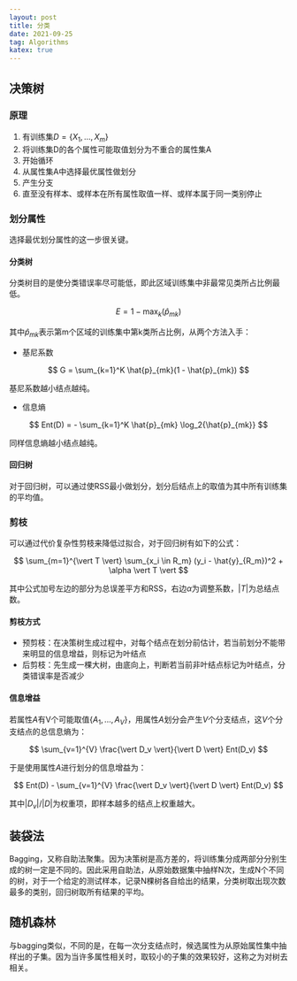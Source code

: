 ```yaml
---
layout: post
title: 分类
date: 2021-09-25
tag: Algorithms
katex: true
---
```


## 决策树

### 原理

1. 有训练集$D = \{X_1, ..., X_m\}$
2. 将训练集D的各个属性可能取值划分为不重合的属性集A
3. 开始循环
4. 从属性集A中选择最优属性做划分
5. 产生分支
6. 直至没有样本、或样本在所有属性取值一样、或样本属于同一类别停止

### 划分属性

选择最优划分属性的这一步很关键。

#### 分类树

分类树目的是使分类错误率尽可能低，即此区域训练集中非最常见类所占比例最低。

$$
E = 1 - \mathop{max}_{k} (\hat{p}_{mk})
$$

其中$\hat{p}_{mk}$表示第m个区域的训练集中第k类所占比例，从两个方法入手：

- 基尼系数

$$
G = \sum_{k=1}^K \hat{p}_{mk}(1 - \hat{p}_{mk})
$$

基尼系数越小结点越纯。

- 信息熵

$$
Ent(D) = - \sum_{k=1}^K \hat{p}_{mk} \log_2{\hat{p}_{mk}}
$$

同样信息熵越小结点越纯。

#### 回归树

对于回归树，可以通过使RSS最小做划分，划分后结点上的取值为其中所有训练集的平均值。

### 剪枝

可以通过代价复杂性剪枝来降低过拟合，对于回归树有如下的公式：

$$
\sum_{m=1}^{\vert T \vert} \sum_{x_i \in R_m} (y_i - \hat{y}_{R_m})^2 + \alpha \vert T \vert
$$

其中公式加号左边的部分为总误差平方和RSS，右边$\alpha$为调整系数，$\vert T \vert$为总结点数。

#### 剪枝方式

- 预剪枝：在决策树生成过程中，对每个结点在划分前估计，若当前划分不能带来明显的信息增益，则标记为叶结点
- 后剪枝：先生成一棵大树，由底向上，判断若当前非叶结点标记为叶结点，分类错误率是否减少

#### 信息增益

若属性$A$有V个可能取值$\{A_1, ..., A_V\}$，用属性$A$划分会产生$V$个分支结点，这$V$个分支结点的总信息熵为：

$$
\sum_{v=1}^{V} \frac{\vert D_v \vert}{\vert D \vert} Ent(D_v)
$$

于是使用属性$A$进行划分的信息增益为：

$$
Ent(D) - \sum_{v=1}^{V} \frac{\vert D_v \vert}{\vert D \vert} Ent(D_v)
$$

其中$\vert D_v \vert / \vert D \vert$为权重项，即样本越多的结点上权重越大。

## 装袋法

Bagging，又称自助法聚集。因为决策树是高方差的，将训练集分成两部分分别生成的树一定是不同的。因此采用自助法，从原始数据集中抽样N次，生成N个不同的树，对于一个给定的测试样本，记录N棵树各自给出的结果，分类树取出现次数最多的类别，回归树取所有结果的平均。

## 随机森林

与bagging类似，不同的是，在每一次分支结点时，候选属性为从原始属性集中抽样出的子集。因为当许多属性相关时，取较小的子集的效果较好，这称之为对树去相关。

